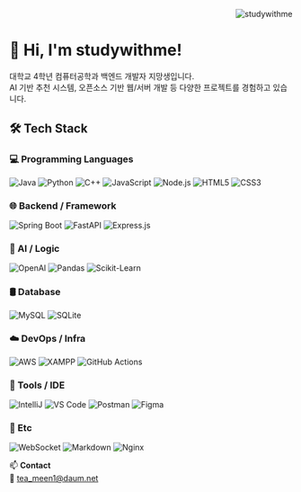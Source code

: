<!-- 방문자 수 카운터 -->
<p align="right">
  <img src="https://komarev.com/ghpvc/?username=studywithme&label=Profile+views&color=0e75b6&style=flat" alt="studywithme" />
</p>

# 👋 Hi, I'm studywithme!
대학교 4학년 컴퓨터공학과 백엔드 개발자 지망생입니다.  
AI 기반 추천 시스템, 오픈소스 기반 웹/서버 개발 등 다양한 프로젝트를 경험하고 있습니다.

## 🛠️ Tech Stack

### 💻 Programming Languages  
![Java](https://img.shields.io/badge/Java-007396?style=flat&logo=openjdk&logoColor=white)
![Python](https://img.shields.io/badge/Python-3776AB?style=flat&logo=python&logoColor=white)
![C++](https://img.shields.io/badge/C++-00599C?style=flat&logo=c%2B%2B&logoColor=white)
![JavaScript](https://img.shields.io/badge/JavaScript-F7DF1E?style=flat&logo=javascript&logoColor=black)
![Node.js](https://img.shields.io/badge/Node.js-339933?style=flat&logo=node.js&logoColor=white)
![HTML5](https://img.shields.io/badge/HTML5-E34F26?style=flat&logo=html5&logoColor=white)
![CSS3](https://img.shields.io/badge/CSS3-1572B6?style=flat&logo=css3&logoColor=white)

### 🌐 Backend / Framework  
![Spring Boot](https://img.shields.io/badge/SpringBoot-6DB33F?style=flat&logo=spring-boot&logoColor=white)
![FastAPI](https://img.shields.io/badge/FastAPI-009688?style=flat&logo=fastapi&logoColor=white)
![Express.js](https://img.shields.io/badge/Express.js-000000?style=flat&logo=express&logoColor=white)

### 🧠 AI / Logic  
![OpenAI](https://img.shields.io/badge/OpenAI-412991?style=flat&logo=openai&logoColor=white)
![Pandas](https://img.shields.io/badge/Pandas-150458?style=flat&logo=pandas&logoColor=white)
![Scikit-Learn](https://img.shields.io/badge/Scikit--Learn-F7931E?style=flat&logo=scikit-learn&logoColor=white)

### 🛢️ Database  
![MySQL](https://img.shields.io/badge/MySQL-4479A1?style=flat&logo=mysql&logoColor=white)
![SQLite](https://img.shields.io/badge/SQLite-003B57?style=flat&logo=sqlite&logoColor=white)

### ☁️ DevOps / Infra  
![AWS](https://img.shields.io/badge/AWS-232F3E?style=flat&logo=amazon-aws&logoColor=white)
![XAMPP](https://img.shields.io/badge/XAMPP-FB7A24?style=flat&logo=xampp&logoColor=white)
![GitHub Actions](https://img.shields.io/badge/GitHub%20Actions-2088FF?style=flat&logo=github-actions&logoColor=white)

### 🧰 Tools / IDE  
![IntelliJ](https://img.shields.io/badge/IntelliJ-000000?style=flat&logo=intellijidea&logoColor=white)
![VS Code](https://img.shields.io/badge/VS%20Code-007ACC?style=flat&logo=visualstudiocode&logoColor=white)
![Postman](https://img.shields.io/badge/Postman-FF6C37?style=flat&logo=postman&logoColor=white)
![Figma](https://img.shields.io/badge/Figma-F24E1E?style=flat&logo=figma&logoColor=white)

### 🔧 Etc  
![WebSocket](https://img.shields.io/badge/WebSocket-000000?style=flat&logo=websockets&logoColor=white)
![Markdown](https://img.shields.io/badge/Markdown-000000?style=flat&logo=markdown&logoColor=white)
![Nginx](https://img.shields.io/badge/Nginx-009639?style=flat&logo=nginx&logoColor=white)

📫 **Contact**  
📧 tea_meen1@daum.net

